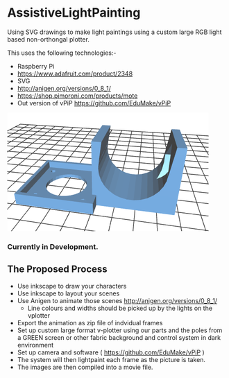 # AssistiveLightPainting

Using SVG drawings to make light paintings using a custom large RGB light based non-orthongal plotter.

This uses the following technologies:-
 - Raspberry Pi
 - https://www.adafruit.com/product/2348
 - SVG
 - http://anigen.org/versions/0_8_1/
 - https://shop.pimoroni.com/products/mote
 - Out version of vPiP   https://github.com/EduMake/vPiP

![nema14_based_vplotter_mount.png](nema14_based_vplotter_mount.png)


### Currently in Development.

## The Proposed Process

- Use inkscape to draw your characters
- Use inkscape to layout your scenes 
- Use Anigen to animate those scenes http://anigen.org/versions/0_8_1/
  - Line colours and widths should be picked up by the lights on the vplotter
- Export the animation as zip file of indvidual frames
- Set up custom large format v-plotter using our parts and the poles from a GREEN screen or other fabric background and control system in dark environment
- Set up camera and software ( https://github.com/EduMake/vPiP )
- The system will then lightpaint each frame as the picture is taken.
- The images are then compiled into a movie file.
